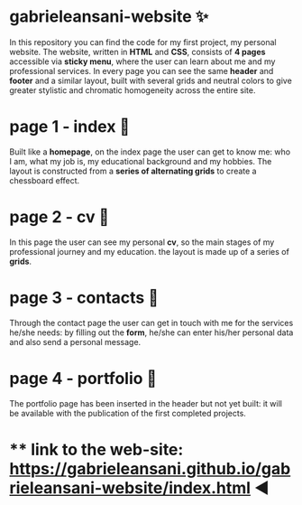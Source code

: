 # **gabrieleansani-website** ✨
In this repository you can find the code for my first project, my personal website. The website, written in **HTML** and **CSS**, consists of **4 pages** accessible via **sticky menu**, where the user can learn about me and my professional services.
In every page you can see the same **header** and **footer** and a similar layout, built with several grids and neutral colors to give greater stylistic and chromatic homogeneity across the entire site.
# **page 1 - index** 📍
Built like a **homepage**, on the index page the user can get to know me: who I am, what my job is, my educational background and my hobbies. The layout is constructed from a **series of alternating grids** to create a chessboard effect.
# **page 2 - cv** 📍
In this page the user can see my personal **cv**, so the main stages of my professional journey and my education. the layout is made up of a series of **grids**.
# **page 3 - contacts** 📍
Through the contact page the user can get in touch with me for the services he/she needs: by filling out the **form**, he/she can enter his/her personal data and also send a personal message.
# **page 4 - portfolio** 📍
The portfolio page has been inserted in the header but not yet built: it will be available with the publication of the first completed projects.
# ** link to the web-site: https://gabrieleansani.github.io/gabrieleansani-website/index.html ◀️



